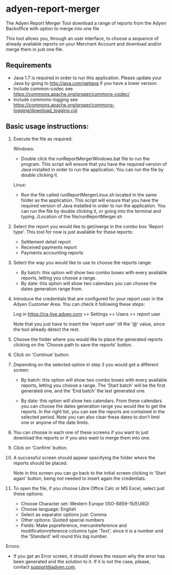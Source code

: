 # adyen-report-merger
The Adyen Report Merger Tool download a range of reports from the Adyen Backoffice with option to merge into one file

This tool allows you, through an user interface, to choose a sequence of already available reports on your Merchant Account and download and/or merge them in just one file.

## Requirements
* Java 1.7 is required in order to run this application. Please update your Java by going to http://java.com/getjava if you have a lower version.
* Include common-codec see https://commons.apache.org/proper/commons-codec/  
* Include commons-logging see https://commons.apache.org/proper/commons-logging/download_logging.cgi


## Basic usage instructions:

1. Execute the file as required:
	
	Windows:
	- Double click the runReportMergerWindows.bat file to run the program. 
	This script will ensure that you have the required version of Java installed in order to run the application. You can run the file by double clicking it.
	
	Linux:
	- Run the file called runReportMergerLinux.sh located in the same folder as the application. This script will ensure that you have the required version of Java installed in order to run the application.
	 You can run the file by double clicking it, or going into the terminal and typing ./Location of the file/runReportMerger.sh

2. Select the report you would like to get/merge in the combo box 'Report type'. This tool for now is just available for these reports: 
	
	- Settlement detail report
	- Received payments report
	- Payments accounting reports

3. Select the way you would like to use to choose the reports range:
	
	- By batch: this option will show two combo boxes with every available reports, letting you choose a range.
	- By date: this option will show two calendars you can choose the dates generation range from.

4. Introduce the credentials that are configured for your report user in the Adyen Customer Area. You can check it following these steps:
	
	Log in https://ca-live.adyen.com >> Settings >> Users >> report user
	
	Note that you just have to insert the 'report user' till the '@' value, since the tool already detect the rest.
	
5. Choose the folder where you would like to place the generated reports clicking on the 'Choose path to save the reports' button.

6. Click on 'Continue' button.

7. Depending on the selected option in step 3 you would get a different screen:

    - By batch: this option will show two combo boxes with every available reports, letting you choose a range. The 'Start batch' will be the first generated one, and the 'End batch' the last generated one. 
	
	- By date: this option will show two calendars. From these calendars you can choose the dates generation range you would like to get the reports. 
	In the right list, you can see the reports are contained in the selected period.
	Note you can also clear these dates to don't limit one or anyone of the date limits.
	
8. You can choose in each one of these screens if you want to just download the reports or if you also want to merge them into one.

9. Click on 'Confirm' button.

10. A successful screen should appear specifying the folder where the reports should be placed. 

	Note in this screen you can go back to the initial screen clicking in 'Start again' button, being not needed to insert again the credentials.

11. To open the file, if you choose Libre Office Calc or MS Excel, select just these options:
	- Choose Character set: Western Europe (ISO-8859-15/EURO)
	- Choose language: English
	- Select as separator options just: Comma
	- Other options:  Quoted special numbers
	- Fields: Make pspreference, mercantreference and modificationreference columns type 'Text', since it is a number and the 'Standard' will round this big number.

Errors:
- If you get an Error screen, it should shows the reason why the error has been generated and the solution to it. If it is not the case, please, contact support@adyen.com.